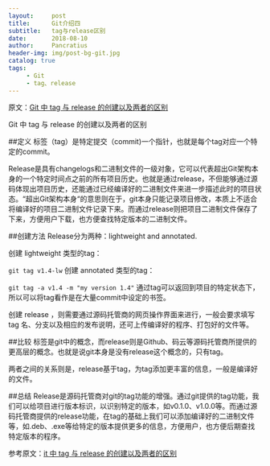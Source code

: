 ```yaml
---
layout:     post
title:      Git介绍四
subtitle:   tag与release区别
date:       2018-08-10
author:     Pancratius
header-img: img/post-bg-git.jpg
catalog: true
tags:
     - Git
     - tag、release
---
```


原文：[Git 中 tag 与 release 的创建以及两者的区别](https://www.jianshu.com/p/79ecf4fe5079)

Git 中 tag 与 release 的创建以及两者的区别

##定义
标签（tag）是特定提交（commit)一个指针，也就是每个tag对应一个特定的commit。

Release是具有changelogs和二进制文件的一级对象，它可以代表超出Git架构本身的一个特定时间点之前的所有项目历史。也就是通过release，不但能够通过源码体现出项目历史，还能通过已经编译好的二进制文件来进一步描述此时的项目状态。“超出Git架构本身“的意思则在于，git本身只能记录项目修改，本质上不适合将编译好的项目二进制文件记录下来。而通过release则把项目二进制文件保存了下来，方便用户下载，也方便查找特定版本的二进制文件。

##创建方法
Release分为两种：lightweight and annotated.

创建 lightweight 类型的tag：

`git tag v1.4-lw`
创建 annotated 类型的tag：

`git tag -a v1.4 -m "my version 1.4"`
通过tag可以返回到项目的特定状态下，所以可以将tag看作是在大量commit中设定的书签。

创建 release ，则需要通过源码托管商的网页操作界面来进行，一般会要求填写 tag 名、分支以及相应的发布说明，还可上传编译好的程序、打包好的文件等。

##比较
标签是git中的概念，而release则是Github、码云等源码托管商所提供的更高层的概念。也就是说git本身是没有release这个概念的，只有tag。

两者之间的关系则是，release基于tag，为tag添加更丰富的信息，一般是编译好的文件。

##总结
Release是源码托管商对git的tag功能的增强。通过git提供的tag功能，我们可以给项目进行版本标识，以识别特定的版本，如v0.1.0、v1.0.0等。而通过源码托管商提供的release功能，在tag的基础上我们可以添加编译好的二进制文件等，如.deb、.exe等给特定的版本提供更多的信息，方便用户，也方便后期查找特定版本的程序。

参考原文：[it 中 tag 与 release 的创建以及两者的区别](https://www.jianshu.com/p/79ecf4fe5079)

